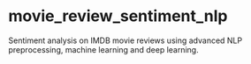 # movie_review_sentiment_nlp
Sentiment analysis on IMDB movie reviews using advanced NLP preprocessing, machine learning and deep learning.
